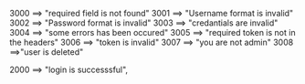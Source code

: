 3000 ==> "required field is not found"
3001 ==> "Username format is invalid"
3002 ==> "Password format is invalid"
3003 ==> "credantials are invalid"
3004 ==> "some errors has been occured"
3005 ==> "required token is not in the headers"
3006 ==> "token is invalid"
3007 ==> "you are not admin"
3008 ==>"user is deleted"

2000 ==> "login is successsful",